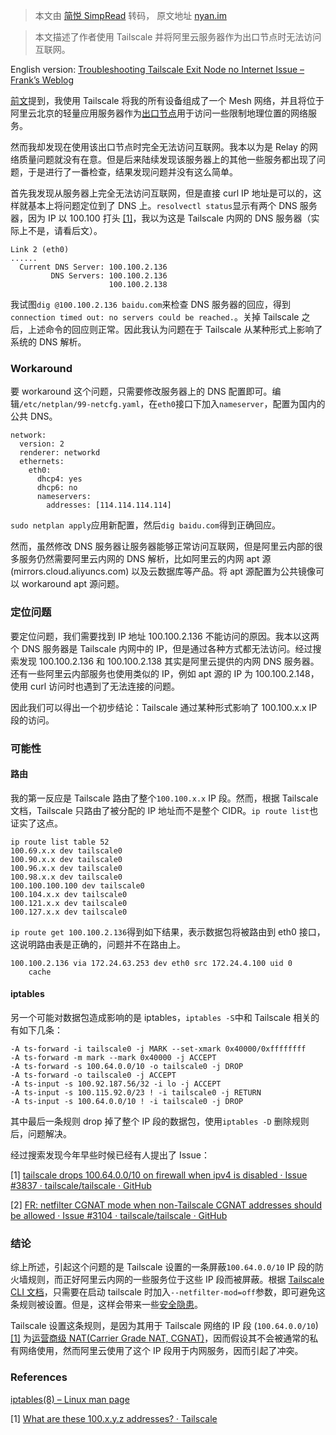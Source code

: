 > 本文由 [简悦 SimpRead](http://ksria.com/simpread/) 转码， 原文地址 [nyan.im](https://nyan.im/p/troubleshoot-tailscale)

> 本文描述了作者使用 Tailscale 并将阿里云服务器作为出口节点时无法访问互联网。

English version: [Troubleshooting Tailscale Exit Node no Internet Issue – Frank’s Weblog](https://nyan.im/p/troubleshooting-tailscale-network-en)

[前文](https://nyan.im/p/tailscale)提到，我使用 Tailscale 将我的所有设备组成了一个 Mesh 网络，并且将位于阿里云北京的轻量应用服务器作为[出口节点](https://nyan.im/p/tailscale#%E5%87%BA%E5%8F%A3%E8%8A%82%E7%82%B9Exit_Node)用于访问一些限制地理位置的网络服务。

然而我却发现在使用该出口节点时完全无法访问互联网。我本以为是 Relay 的网络质量问题就没有在意。但是后来陆续发现该服务器上的其他一些服务都出现了问题，于是进行了一番检查，结果发现问题并没有这么简单。

首先我发现从服务器上完全无法访问互联网，但是直接 curl IP 地址是可以的，这样就基本上将问题定位到了 DNS 上。`resolvectl status`显示有两个 DNS 服务器，因为 IP 以 100.100 打头 [[1]](#100xyz-ip)，我以为这是 Tailscale 内网的 DNS 服务器（实际上不是，请看后文）。

```
Link 2 (eth0)
......
  Current DNS Server: 100.100.2.136
         DNS Servers: 100.100.2.136
                      100.100.2.138
```

我试图`dig @100.100.2.136 baidu.com`来检查 DNS 服务器的回应，得到`connection timed out: no servers could be reached.`。关掉 Tailscale 之后，上述命令的回应则正常。因此我认为问题在于 Tailscale 从某种形式上影响了系统的 DNS 解析。

### Workaround

要 workaround 这个问题，只需要修改服务器上的 DNS 配置即可。编辑`/etc/netplan/99-netcfg.yaml`，在`eth0`接口下加入`nameserver`，配置为国内的公共 DNS。

```
network:
  version: 2
  renderer: networkd
  ethernets:
    eth0:
      dhcp4: yes
      dhcp6: no
      nameservers:
        addresses: [114.114.114.114]
```

`sudo netplan apply`应用新配置，然后`dig baidu.com`得到正确回应。

然而，虽然修改 DNS 服务器让服务器能够正常访问互联网，但是阿里云内部的很多服务仍然需要阿里云内网的 DNS 解析，比如阿里云的内网 apt 源 (mirrors.cloud.aliyuncs.com) 以及云数据库等产品。将 apt 源配置为公共镜像可以 workaround apt 源问题。

### 定位问题

要定位问题，我们需要找到 IP 地址 100.100.2.136 不能访问的原因。我本以这两个 DNS 服务器是 Tailscale 内网中的 IP，但是通过各种方式都无法访问。经过搜索发现 100.100.2.136 和 100.100.2.138 其实是阿里云提供的内网 DNS 服务器。还有一些阿里云内部服务也使用类似的 IP，例如 apt 源的 IP 为 100.100.2.148，使用 curl 访问时也遇到了无法连接的问题。

因此我们可以得出一个初步结论：Tailscale 通过某种形式影响了 100.100.x.x IP 段的访问。

### 可能性

#### 路由

我的第一反应是 Tailscale 路由了整个`100.100.x.x` IP 段。然而，根据 Tailscale 文档，Tailscale 只路由了被分配的 IP 地址而不是整个 CIDR。`ip route list`也证实了这点。

```
ip route list table 52
100.69.x.x dev tailscale0
100.90.x.x dev tailscale0
100.96.x.x dev tailscale0
100.98.x.x dev tailscale0
100.100.100.100 dev tailscale0
100.104.x.x dev tailscale0
100.121.x.x dev tailscale0
100.127.x.x dev tailscale0
```

`ip route get 100.100.2.136`得到如下结果，表示数据包将被路由到 eth0 接口，这说明路由表是正确的，问题并不在路由上。

```
100.100.2.136 via 172.24.63.253 dev eth0 src 172.24.4.100 uid 0
    cache
```

#### iptables

另一个可能对数据包造成影响的是 iptables，`iptables -S`中和 Tailscale 相关的有如下几条：

```
-A ts-forward -i tailscale0 -j MARK --set-xmark 0x40000/0xffffffff
-A ts-forward -m mark --mark 0x40000 -j ACCEPT
-A ts-forward -s 100.64.0.0/10 -o tailscale0 -j DROP
-A ts-forward -o tailscale0 -j ACCEPT
-A ts-input -s 100.92.187.56/32 -i lo -j ACCEPT
-A ts-input -s 100.115.92.0/23 ! -i tailscale0 -j RETURN
-A ts-input -s 100.64.0.0/10 ! -i tailscale0 -j DROP
```

其中最后一条规则 drop 掉了整个 IP 段的数据包，使用`iptables -D` 删除规则后，问题解决。

经过搜索发现今年早些时候已经有人提出了 Issue：

[1] [tailscale drops 100.64.0.0/10 on firewall when ipv4 is disabled · Issue #3837 · tailscale/tailscale · GitHub](https://github.com/tailscale/tailscale/issues/3837)

[2] [FR: netfilter CGNAT mode when non-Tailscale CGNAT addresses should be allowed · Issue #3104 · tailscale/tailscale · GitHub](https://github.com/tailscale/tailscale/issues/3104)

### 结论

综上所述，引起这个问题的是 Tailscale 设置的一条屏蔽`100.64.0.0/10` IP 段的防火墙规则，而正好阿里云内网的一些服务位于这些 IP 段而被屏蔽。根据 [Tailscale CLI 文档](https://tailscale.com/kb/1080/cli/)，只需要在启动 tailscale 时加入`--netfilter-mod=off`参数，即可避免这条规则被设置。但是，这样会带来一些[安全隐患](https://seclists.org/oss-sec/2019/q4/122)。

Tailscale 设置这条规则，是因为其用于 Tailscale 网络的 IP 段 (`100.64.0.0/10`)[[1]](#100xyz-ip) 为[运营商级 NAT(Carrier Grade NAT, CGNAT)](https://en.wikipedia.org/wiki/Carrier-grade_NAT)，因而假设其不会被通常的私有网络使用，然而阿里云使用了这个 IP 段用于内网服务，因而引起了冲突。

### References

[iptables(8) – Linux man page](https://linux.die.net/man/8/iptables)

[1] [What are these 100.x.y.z addresses? · Tailscale](https://tailscale.com/kb/1015/100.x-addresses/)